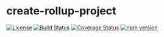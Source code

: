 # create-rollup-project

[![License][License badge]][License] [![Build Status][travis badge]][travis] [![Coverage Status][coverage badge]][coveralls] [![npm version][npm badge]][npm]

[Coverage badge]: https://coveralls.io/repos/github/vjrasane/create-rollup-project/badge.svg?service=github
[Coveralls]: https://coveralls.io/github/vjrasane/create-rollup-project
[License badge]: https://img.shields.io/badge/License-Apache%202.0-blue.svg
[License]: https://opensource.org/licenses/Apache-2.0
[Travis]: https://travis-ci.org/vjrasane/create-rollup-project
[Travis badge]: https://travis-ci.org/vjrasane/create-rollup-project.svg?branch=master&service=github
[npm badge]: https://badge.fury.io/js/create-rollup-project.svg?service=github
[npm]: https://badge.fury.io/js/create-rollup-project
